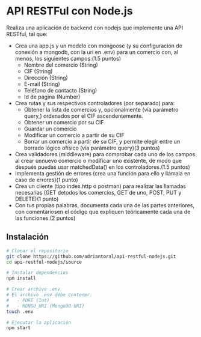 # API RESTFul con Node.js

Realiza una aplicación de backend con nodejs que implemente una API RESTful, tal que:

- Crea una app.js y un modelo con mongoose (y su configuración de conexión a mongodb, con la uri en .env) para un comercio con, al menos, los siguientes campos:(1.5 puntos)
    - Nombre del comercio (String)
    - CIF (String)
    - Dirección (String)
    - E-mail (String)
    - Teléfono de contacto (String)
    - Id de página (Number)
- Crea rutas y sus respectivos controladores (por separado) para:
    - Obtener la lista de comercios y, opcionalmente (vía parámetro query,) ordenados por el CIF ascendentemente.
    - Obtener un comercio por su CIF
    - Guardar un comercio
    - Modificar un comercio a partir de su CIF
    - Borrar un comercio a partir de su CIF, y permite elegir entre un borrado lógico ofísico (vía parámetro query)(3 puntos)
- Crea validadores (middleware) para comprobar cada uno de los campos al crear unnuevo comercio o modificar uno existente, de modo que después puedas usar matchedData() en los controladores.(1.5 puntos)
- Implementa gestión de errores (crea una función para ello y llámala en caso de errores)(1 punto)
- Crea un cliente (tipo index.http o postman) para realizar las llamadas necesarias (GET detodos los comercios, GET de uno, POST, PUT y DELETE)(1 punto)
- Con tus propias palabras, documenta cada una de las partes anteriores, con comentariosen el código que expliquen teóricamente cada una de las funciones.(2 puntos)

## Instalación

```bash
# Clonar el repositorio
git clone https://github.com/adriantoral/api-restful-nodejs.git
cd api-restful-nodejs/source

# Instalar dependencias
npm install

# Crear archivo .env
# El archivo .env debe contener:
#   - PORT (Int)
#   - MONGO_URI (MongoDB URI)
touch .env

# Ejecutar la aplicación
npm start
```